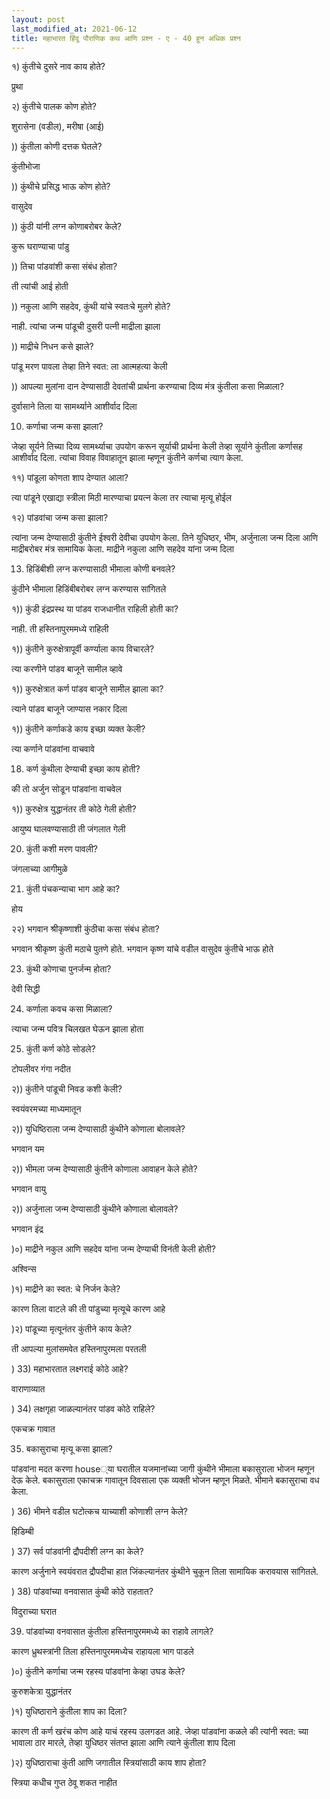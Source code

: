 ```yaml
---
layout: post
last_modified_at: 2021-06-12
title: महाभारत हिंदू पौराणिक कथ आणि प्रश्न - ए - 40 हून अधिक प्रश्न
---
```


१) कुंतीचे दुसरे नाव काय होते?

प्रुथा

२) कुंतीचे पालक कोण होते?

शुरासेना (वडील), मरीषा (आई)

)) कुंतीला कोणी दत्तक घेतले?

कुंतीभोजा

)) कुंथीचे प्रसिद्ध भाऊ कोण होते?
 
वासुदेव

)) कुंठी यांनी लग्न कोणाबरोबर केले?

कुरू घराण्याचा पांडु

)) तिचा पांडवांशी कसा संबंध होता?

ती त्यांची आई होती

)) नकुला आणि सहदेव, कुंथी यांचे स्वतःचे मुलगे होते?

नाही. त्यांचा जन्म पांडूची दुसरी पत्नी माद्रीला झाला

)) माद्रीचे निधन कसे झाले?

पांडू मरण पावला तेव्हा तिने स्वत: ला आत्महत्या केली

)) आपल्या मुलांना दान देण्यासाठी देवतांची प्रार्थना करण्याचा दिव्य मंत्र कुंतीला कसा मिळाला?

 दुर्वासाने तिला या सामर्थ्याने आशीर्वाद दिला

10) कर्णाचा जन्म कसा झाला?

जेव्हा सूर्यने तिच्या दिव्य सामर्थ्याचा उपयोग करून सूर्याची प्रार्थना केली तेव्हा सूर्याने कुंतीला कर्णासह आशीर्वाद दिला. त्यांचा विवाह विवाहातून झाला म्हणून कुंतीने कर्णचा त्याग केला.

११) पांडूला कोणता शाप देण्यात आला?

त्या पांडूने एखाद्या स्त्रीला मिठी मारण्याचा प्रयत्न केला तर त्याचा मृत्यू होईल

१२) पांडवांचा जन्म कसा झाला?

त्यांना जन्म देण्यासाठी कुंतीने ईश्वरी देवीचा उपयोग केला. तिने युधिष्ठर, भीम, अर्जुनाला जन्म दिला आणि माद्रीबरोबर मंत्र सामायिक केला. माद्रीने नकुला आणि सहदेव यांना जन्म दिला

13) हिडिंबीशी लग्न करण्यासाठी भीमाला कोणी बनवले?

कुंठीने भीमाला हिडिंबीबरोबर लग्न करण्यास सांगितले

१)) कुंडी इंद्रप्रस्थ या पांडव राजधानीत राहिली होती का?

नाही. ती हस्तिनापुरममध्ये राहिली

१)) कुंतीने कुरुक्षेत्रापूर्वी कर्ण्याला काय विचारले?

त्या करणीने पांडव बाजूने सामील व्हावे

१)) कुरुक्षेत्रात कर्ण पांडव बाजूने सामील झाला का?

त्याने पांडव बाजूने जाण्यास नकार दिला

१)) कुंतीने कर्णाकडे काय इच्छा व्यक्त केली?

त्या कर्णाने पांडवांना वाचवावे

18) कर्ण कुंथीला देण्याची इच्छा काय होती?

की तो अर्जुन सोडून पांडवांना वाचवेल

१)) कुरुक्षेत्र युद्धानंतर ती कोठे गेली होती?

आयुष्य घालवण्यासाठी ती जंगलात गेली

20) कुंती कशी मरण पावली?

जंगलाच्या आगीमुळे

21) कुंती पंचकन्याचा भाग आहे का?

होय

२२) भगवान श्रीकृष्णाशी कुंठीचा कसा संबंध होता?

भगवान श्रीकृष्ण कुंती मठाचे पुतणे होते. भगवान कृष्ण यांचे वडील वासुदेव कुंतीचे भाऊ होते

23) कुंथी कोणाचा पुनर्जन्म होता?

देवी सिद्धी

24) कर्णाला कवच कसा मिळाला?

त्याचा जन्म पवित्र चिलखत घेऊन झाला होता

25) कुंती कर्ण कोठे सोडले?

टोपलीवर गंगा नदीत

२)) कुंतीने पांडूची निवड कशी केली?

स्वयंवरमच्या माध्यमातून

२)) युधिष्ठिराला जन्म देण्यासाठी कुंथीने कोणाला बोलावले?

भगवान यम

२)) भीमला जन्म देण्यासाठी कुंतीने कोणाला आवाहन केले होते?

भगवान वायु

२)) अर्जुनाला जन्म देण्यासाठी कुंथीने कोणाला बोलावले?

भगवान इंद्र

)०) माद्रीने नकुल आणि सहदेव यांना जन्म देण्याची विनंती केली होती?

अश्विन्स

)१) माद्रीने का स्वत: चे निर्जन केले?

कारण तिला वाटले की ती पांडुच्या मृत्यूचे कारण आहे

)२) पांडूच्या मृत्यूनंतर कुंतीने काय केले?

ती आपल्या मुलांसमवेत हस्तिनापुरमला परतली

) 33) महाभारतात लक्ष्गराई कोठे आहे?

वाराणाव्यात

) 34) लक्षगृहा जाळल्यानंतर पांडव कोठे राहिले?

एकचक्र गावात

35) बकासुराचा मृत्यू कसा झाला?

पांडवांना मदत करणा house्या घरातील यजमानांच्या जागी कुंथीने भीमाला बकासुराला भोजन म्हणून देऊ केले. बकासुराला एकाचक्र गावातून दिवसाला एक व्यक्ती भोजन म्हणून मिळते. भीमाने बकासुराचा वध केला.

) 36) भीमने वडील घटोत्कच याच्याशी कोणाशी लग्न केले?

हिडिम्बी

) 37) सर्व पांडवांनी द्रौपदीशी लग्न का केले?

कारण अर्जुनाने स्वयंवरात द्रौपदीचा हात जिंकल्यानंतर कुंथीने चुकून तिला सामायिक करावयास सांगितले.


) 38) पांडवांच्या वनवासात कुंथी कोठे राहतात?

विदुराच्या घरात

39) पांडवांच्या वनवासात कुंतीला हस्तिनापुरममध्ये का राहावे लागले?

कारण ध्रुथस्त्रांनी तिला हस्तिनापुरममध्येच राहायला भाग पाडले

)०) कुंतीने कर्णाचा जन्म रहस्य पांडवांना केव्हा उघड केले?

कुरुशकेत्रा युद्धानंतर

)१) युधिष्ठाराने कुंतीला शाप का दिला?

कारण ती कर्ण खरंच कोण आहे याचं रहस्य उलगडत आहे. जेव्हा पांडवांना कळले की त्यांनी स्वत: च्या भावाला ठार मारले, तेव्हा युधिष्ठर संतप्त झाला आणि त्याने कुंतीला शाप दिला

)२) युधिष्ठाराचा कुंती आणि जगातील स्त्रियांसाठी काय शाप होता?

स्त्रिया कधीच गुप्त ठेवू शकत नाहीत
